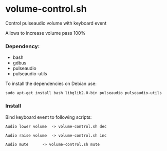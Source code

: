 # volume-control.sh

Control pulseaudio volume with keyboard event 

Allows to increase volume pass 100%



### Dependency:


* bash 
* gdbus
* pulseaudio
* pulseaudio-utils

To install the dependencies on Debian use: 


```
sudo apt-get install bash libglib2.0-bin pulseaudio pulseaudio-utils
```


### Install

Bind keyboard event to following scripts:

	Audio lower volume	-> volume-control.sh dec

	Audio raise volume	-> volume-control.sh inc

	Audio mute		-> volume-control.sh mute